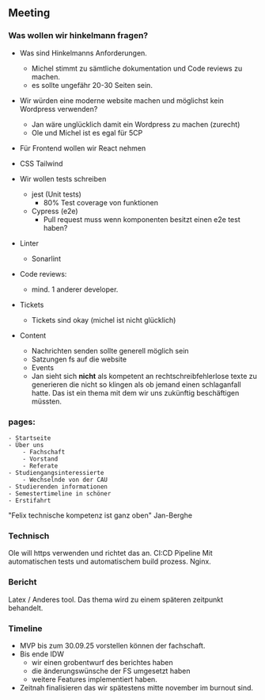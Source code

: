 ## Meeting
### Was wollen wir hinkelmann fragen?
- Was sind Hinkelmanns Anforderungen.
    - Michel stimmt zu sämtliche dokumentation und Code reviews zu machen. 
    - es sollte ungefähr 20-30 Seiten sein. 
- Wir würden eine moderne website machen und möglichst kein Wordpress verwenden? 
    - Jan wäre unglücklich damit ein Wordpress zu machen (zurecht)
    - Ole und Michel ist es egal für 5CP
- Für Frontend wollen wir React nehmen
- CSS Tailwind
- Wir wollen tests schreiben
    - jest (Unit tests)
        - 80% Test coverage von funktionen
    - Cypress (e2e)
        - Pull request muss wenn komponenten besitzt einen e2e test haben? 
- Linter 
    - Sonarlint
- Code reviews:
    - mind. 1 anderer developer. 
- Tickets 
    - Tickets sind okay (michel ist nicht glücklich)
- Content

    - Nachrichten senden sollte generell möglich sein
    - Satzungen fs auf die website
    - Events 
    - Jan sieht sich **nicht** als kompetent an rechtschreibfehlerlose texte zu generieren die nicht so klingen als ob jemand einen schlaganfall hatte. Das ist ein thema mit dem wir uns zukünftig beschäftigen müssten. 

### pages:
    - Startseite 
    - Über uns
        - Fachschaft
        - Vorstand
        - Referate
    - Studiengangsinteressierte
        - Wechselnde von der CAU
    - Studierenden informationen
    - Semestertimeline in schöner
    - Erstifahrt
"Felix technische kompetenz ist ganz oben" Jan-Berghe

### Technisch
Ole will https verwenden und richtet das an. 
CI:CD Pipeline
Mit automatischen tests und automatischem build prozess.
Nginx.


### Bericht
Latex / Anderes tool. Das thema wird zu einem späteren zeitpunkt behandelt.


### Timeline
- MVP bis zum 30.09.25 vorstellen können der fachschaft.
- Bis ende IDW
    - wir einen grobentwurf des berichtes haben
    - die änderungswünsche der FS umgesetzt haben
    - weitere Features implementiert haben. 
- Zeitnah finalisieren das wir spätestens mitte november im burnout sind.
